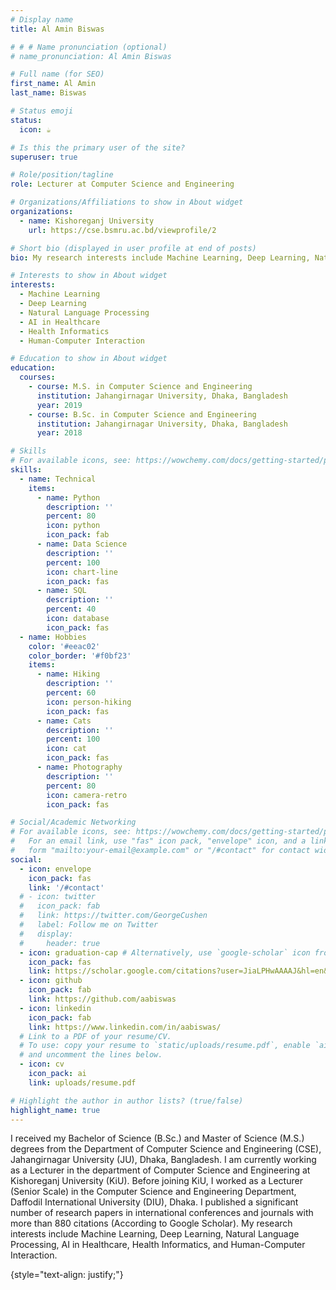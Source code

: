 ```yaml
---
# Display name
title: Al Amin Biswas

# # # Name pronunciation (optional)
# name_pronunciation: Al Amin Biswas

# Full name (for SEO)
first_name: Al Amin
last_name: Biswas

# Status emoji
status:
  icon: ☕️

# Is this the primary user of the site?
superuser: true

# Role/position/tagline
role: Lecturer at Computer Science and Engineering

# Organizations/Affiliations to show in About widget
organizations:
  - name: Kishoreganj University
    url: https://cse.bsmru.ac.bd/viewprofile/2

# Short bio (displayed in user profile at end of posts)
bio: My research interests include Machine Learning, Deep Learning, Natural Language Processing, AI in Healthcare, Health Informatics, and Human-Computer Interaction.

# Interests to show in About widget
interests:
  - Machine Learning
  - Deep Learning
  - Natural Language Processing
  - AI in Healthcare
  - Health Informatics
  - Human-Computer Interaction

# Education to show in About widget
education:
  courses:
    - course: M.S. in Computer Science and Engineering
      institution: Jahangirnagar University, Dhaka, Bangladesh
      year: 2019
    - course: B.Sc. in Computer Science and Engineering
      institution: Jahangirnagar University, Dhaka, Bangladesh
      year: 2018

# Skills
# For available icons, see: https://wowchemy.com/docs/getting-started/page-builder/#icons
skills:
  - name: Technical
    items:
      - name: Python
        description: ''
        percent: 80
        icon: python
        icon_pack: fab
      - name: Data Science
        description: ''
        percent: 100
        icon: chart-line
        icon_pack: fas
      - name: SQL
        description: ''
        percent: 40
        icon: database
        icon_pack: fas
  - name: Hobbies
    color: '#eeac02'
    color_border: '#f0bf23'
    items:
      - name: Hiking
        description: ''
        percent: 60
        icon: person-hiking
        icon_pack: fas
      - name: Cats
        description: ''
        percent: 100
        icon: cat
        icon_pack: fas
      - name: Photography
        description: ''
        percent: 80
        icon: camera-retro
        icon_pack: fas

# Social/Academic Networking
# For available icons, see: https://wowchemy.com/docs/getting-started/page-builder/#icons
#   For an email link, use "fas" icon pack, "envelope" icon, and a link in the
#   form "mailto:your-email@example.com" or "/#contact" for contact widget.
social:
  - icon: envelope
    icon_pack: fas
    link: '/#contact'
  # - icon: twitter
  #   icon_pack: fab
  #   link: https://twitter.com/GeorgeCushen
  #   label: Follow me on Twitter
  #   display:
  #     header: true
  - icon: graduation-cap # Alternatively, use `google-scholar` icon from `ai` icon pack
    icon_pack: fas
    link: https://scholar.google.com/citations?user=JiaLPHwAAAAJ&hl=en&oi=ao
  - icon: github
    icon_pack: fab
    link: https://github.com/aabiswas
  - icon: linkedin
    icon_pack: fab
    link: https://www.linkedin.com/in/aabiswas/
  # Link to a PDF of your resume/CV.
  # To use: copy your resume to `static/uploads/resume.pdf`, enable `ai` icons in `params.yaml`,
  # and uncomment the lines below.
  - icon: cv
    icon_pack: ai
    link: uploads/resume.pdf

# Highlight the author in author lists? (true/false)
highlight_name: true
---
```


I received my Bachelor of Science (B.Sc.) and Master of Science (M.S.) degrees from the Department of Computer Science and Engineering (CSE), Jahangirnagar University (JU), Dhaka, Bangladesh. I am currently working as a Lecturer in the department of Computer Science and Engineering at Kishoreganj University (KiU). Before joining KiU, I worked as a Lecturer (Senior Scale) in the Computer Science and Engineering Department, Daffodil International University (DIU), Dhaka. I published a significant number of research papers in international conferences and journals with more than 880 citations (According to Google Scholar). My research interests include Machine Learning, Deep Learning, Natural Language Processing, AI in Healthcare, Health Informatics, and Human-Computer Interaction.

{style="text-align: justify;"}
